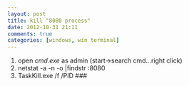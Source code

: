 ```yaml
---
layout: post
title: kill "8080 process"
date: 2012-10-31 21:11
comments: true
categories: [windows, win terminal]
---
```

 1. open *cmd.exe* as admin (start->search cmd...right click)
 2. netstat -a -n -o |findstr :8080
 3. TaskKill.exe /f /PID ###


